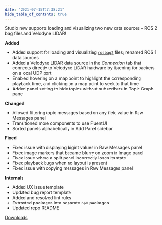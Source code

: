 ```yaml
---
date: "2021-07-15T17:38:21"
hide_table_of_contents: true
---
```

Studio now supports loading and visualizing two new data sources – ROS 2 bag files and Velodyne LIDAR!

**Added**

- Added support for loading and visualizing [`rosbag2`](https://github.com/ros2/rosbag2) files; renamed ROS 1 data sources
- Added a Velodyne LIDAR data source in the _Connection_ tab that connects directly to Velodyne LIDAR hardware by listening for packets on a local UDP port
- Enabled hovering on a map point to highlight the corresponding playback time, and clicking on a map point to seek to that time
- Added panel setting to hide topics without subscribers in Topic Graph panel

**Changed**

- Allowed filtering topic messages based on any field value in Raw Messages panel
- Transitioned more components to use FluentUI 
- Sorted panels alphabetically in Add Panel sidebar

**Fixed**

- Fixed issue with displaying bigint values in Raw Messages panel
- Fixed image markers that became blurry on zoom in Image panel
- Fixed issue where a split panel incorrectly loses its state 
- Fixed playback bugs when no layout is present
- Fixed issue with copying messages in Raw Messages panel

**Internals**

- Added UX issue template
- Updated bug report template
- Added and resolved lint rules
- Extracted packages into separate `npm` packages
- Updated repo README
<!-- truncate -->
[Downloads](https://github.com/foxglove/studio/releases/tag/v0.13.0)

